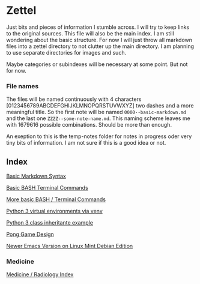 # Zettel

Just bits and pieces of information I stumble across. I will try to keep links to the original sources. This file will also be the main index. I am still wondering about the basic structure. For now I will just throw all markdown files into a zettel directory to not clutter up the main directory. I am planning to use separate directories for images and such. 

Maybe categories or subindexes will be necessary at some point. But not for now. 

### File names
The files will be named continuously with 4 characters [0123456789ABCDEFGHIJKLMNOPQRSTUVWXYZ] two dashes and a more meaningful title. So the first note will be named `0000--basic-markdown.md` and the last one `ZZZZ--some-note-name.md`. This naming scheme leaves me with 1679616 possible combinations. Should be more than enough. 

An exeption to this is the temp-notes folder for notes in progress oder very tiny bits of information. I am not sure if this is a good idea or not.


## Index

[Basic Markdown Syntax](zettel/0000--basic-markdown.md)

[Basic BASH Terminal Commands](zettel/0001--basic-bash-terminal-commands.md)

[More basic BASH / Terminal Commands](zettel/0002--more-basic-bash-terminal-commands-tlcl-2nd-ed.md)

[Python 3 virtual environments via venv](zettel/0003--python-virtual-environment.md)

[Python 3 class inheritante example](zettel/0004--python-class-inheritance.md)

[Pong Game Design](zettel/0005--pong-game-design.md)

[Newer Emacs Version on Linux Mint Debian Edition](zettel/0006--newer-emacs-on-lmde.md)


### Medicine

[Medicine / Radiology Index](zettel/0009--medicine-radiology-index.md)

